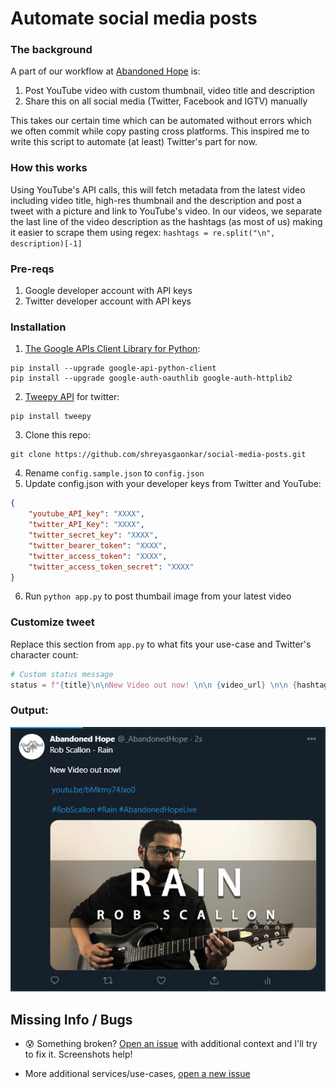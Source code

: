 # Automate social media posts

### The background

A part of our workflow at [Abandoned Hope](https://www.youtube.com/channel/UChoxnoqR1SlHHqsnu4A--eg) is:

1. Post YouTube video with custom thumbnail, video title and description
2. Share this on all social media (Twitter, Facebook and IGTV) manually

This takes our certain time which can be automated without errors which we often commit while copy pasting cross platforms. This inspired me to write this script to automate (at least) Twitter's part for now.

### How this works

Using YouTube's API calls, this will fetch metadata from the latest video including video title, high-res thumbnail and the description and post a tweet with a picture and link to YouTube's video. In our videos, we separate the last line of the video description as the hashtags (as most of us) making it easier to scrape them using regex: ```hashtags = re.split("\n", description)[-1]```

### Pre-reqs

1. Google developer account with API keys
2. Twitter developer account with API keys


### Installation

1. [The Google APIs Client Library for Python](https://developers.google.com/youtube/v3/quickstart/python):
```shell
pip install --upgrade google-api-python-client
pip install --upgrade google-auth-oauthlib google-auth-httplib2
```
2. [Tweepy API](http://docs.tweepy.org/en/latest/index.html) for twitter:
```shell
pip install tweepy
```
3. Clone this repo:
```shell
git clone https://github.com/shreyasgaonkar/social-media-posts.git
```
4. Rename ```config.sample.json``` to ```config.json```
5. Update config.json with your developer keys from Twitter and YouTube:
```json
{
    "youtube_API_key": "XXXX",
    "twitter_API_Key": "XXXX",
    "twitter_secret_key": "XXXX",
    "twitter_bearer_token": "XXXX",
    "twitter_access_token": "XXXX",
    "twitter_access_token_secret": "XXXX"
}
```
6. Run ```python app.py``` to post thumbail image from your latest video

### Customize tweet

Replace this section from ```app.py``` to what fits your use-case and Twitter's character count:
```python
# Custom status message
status = f"{title}\n\nNew Video out now! \n\n {video_url} \n\n {hashtags}"
```

### Output:

![Sample Tweet](/images/twitter.jpg)

## Missing Info / Bugs

- :cold_sweat: Something broken? [Open an issue](https://github.com/shreyasgaonkar/social-media-posts/issues) with additional context and I'll try to fix it. Screenshots help!

- More additional services/use-cases, [open a new issue](https://github.com/shreyasgaonkar/social-media-posts/issues)
